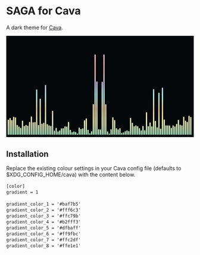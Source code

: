 # SAGA for Cava
A dark theme for [Cava](https://github.com/karlstav/cava). 

![Screenshot](./screenshot.png)


## Installation
Replace the existing colour settings in your Cava config file (defaults to $XDG_CONFIG_HOME/cava) with the content below.

```
[color]
gradient = 1

gradient_color_1 = '#baf7b5'
gradient_color_2 = '#fff6c3'
gradient_color_3 = '#ffc79b'
gradient_color_4 = '#b2fff3'
gradient_color_5 = '#dfbaff'
gradient_color_6 = '#ff9fbc'
gradient_color_7 = '#ffc2df'
gradient_color_8 = '#ffe1e1'

```
